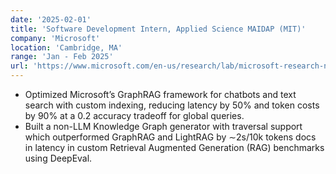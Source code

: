```yaml
---
date: '2025-02-01'
title: 'Software Development Intern, Applied Science MAIDAP (MIT)'
company: 'Microsoft'
location: 'Cambridge, MA'
range: 'Jan - Feb 2025'
url: 'https://www.microsoft.com/en-us/research/lab/microsoft-research-new-england/'
---
```


- Optimized Microsoft’s GraphRAG framework for chatbots and text search with custom indexing, reducing latency by 50% and token costs by 90% at a 0.2 accuracy tradeoff for global queries.
- Built a non-LLM Knowledge Graph generator with traversal support which outperformed GraphRAG and LightRAG by ∼2s/10k tokens docs in latency in custom Retrieval Augmented Generation (RAG) benchmarks using DeepEval.
